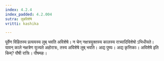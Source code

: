 ```yaml
---
index: 4.2.4
index_padded: 4.2.004
sutra: लुबविशेषे
vritti: kashika

---
```

पूर्वेण विहितस्य प्रत्ययस्य लुब् भवति अविशेषे। न चेन् नक्षत्रयुक्तस्य कालस्य रात्र्यादिविशेषो ऽभिधीयते। यावन् काले नक्षत्रेण युज्यते अहोरात्रः, तस्य अविशेषे लुब् भवति। अद्य पुष्यः। अद्य कृत्तिकाः। अविशेषे इति किम्? पौषी रात्रिः। पौषमहः।